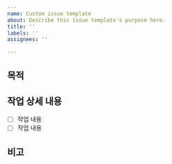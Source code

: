 ```yaml
---
name: Custom issue template
about: Describe this issue template's purpose here.
title: ''
labels: ''
assignees: ''

---
```


## 목적

## 작업 상세 내용
- [ ] 작업 내용
- [ ] 작업 내용

## 비고
